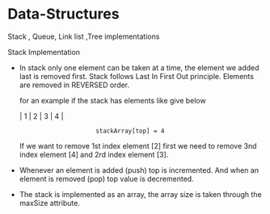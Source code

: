 # Data-Structures
Stack , Queue, Link list ,Tree implementations  

Stack Implementation
  - In stack only one element can be taken at a time, the element we added last is removed first.  Stack follows Last In First Out principle. Elements are removed in
    REVERSED order.
    
    for an example if the stack has elements like give below
    
     | 1 | 2 | 3 | 4 |
     
                             stackArray[top] = 4
      
      If we want to remove 1st index element [2] first we need to remove 3nd index element [4] and  2rd index element [3]. 
      
  - Whenever an element is added (push) top is incremented. And when an element is removed (pop) top value is decremented.
  - The stack is implemented as an array, the array size is taken through the maxSize attribute.
      
      
